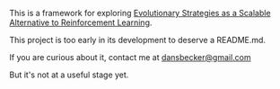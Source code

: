 This is a framework for exploring [Evolutionary Strategies as a Scalable Alternative to Reinforcement Learning](https://arxiv.org/abs/1703.03864).

This project is too early in its development to deserve a README.md.  

If you are curious about it, contact me at dansbecker@gmail.com

But it's not at a useful stage yet.

